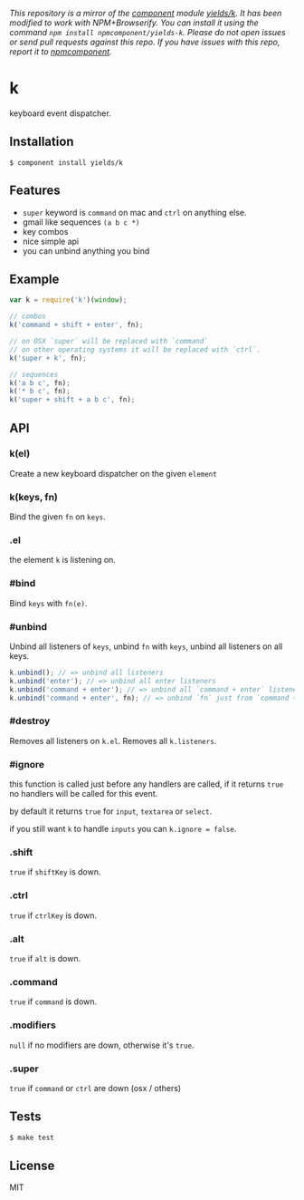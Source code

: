 *This repository is a mirror of the [component](http://component.io) module [yields/k](http://github.com/yields/k). It has been modified to work with NPM+Browserify. You can install it using the command `npm install npmcomponent/yields-k`. Please do not open issues or send pull requests against this repo. If you have issues with this repo, report it to [npmcomponent](https://github.com/airportyh/npmcomponent).*
# k

  keyboard event dispatcher.

## Installation

    $ component install yields/k

## Features

  - `super` keyword is `command` on mac and `ctrl` on anything else.
  - gmail like sequences `(a b c *)`
  - key combos
  - nice simple api
  - you can unbind anything you bind

## Example

```js
var k = require('k')(window);

// combos
k('command + shift + enter', fn);

// on OSX `super` will be replaced with `command`
// on other operating systems it will be replaced with `ctrl`.
k('super + k', fn);

// sequences
k('a b c', fn);
k('* b c', fn);
k('super + shift + a b c', fn);
```

## API

### k(el)

  Create a new keyboard dispatcher on the given `element`

### k(keys, fn)

  Bind the given `fn` on `keys`.

### .el

  the element `k` is listening on.

### #bind

  Bind `keys` with `fn(e)`.

### #unbind

  Unbind all listeners of `keys`,
  unbind `fn` with `keys`,
  unbind all listeners on all keys.

```js
k.unbind(); // => unbind all listeners
k.unbind('enter'); // => unbind all enter listeners
k.unbind('command + enter'); // => unbind all `command + enter` listeners
k.unbind('command + enter', fn); // => unbind `fn` just from `command + enter`
```

### #destroy

  Removes all listeners on `k.el`.
  Removes all `k.listeners`.

### #ignore

  this function is called just before any handlers are called,
  if it returns `true` no handlers will be called for this event.

  by default it returns `true` for `input`, `textarea` or `select`.

  if you still want `k` to handle `inputs` you can `k.ignore = false`.

### .shift

  `true` if `shiftKey` is down.

### .ctrl

  `true` if `ctrlKey` is down.

### .alt

  `true` if `alt` is down.

### .command

  `true` if `command` is down.

### .modifiers

  `null` if no modifiers are down, otherwise it's `true`.

### .super

  `true` if `command` or `ctrl` are down (osx / others)

## Tests

```bash
$ make test
```

## License

  MIT
